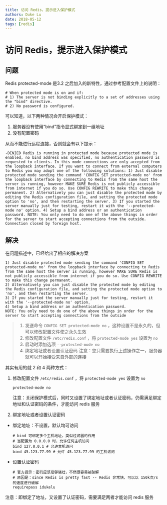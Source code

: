 ```yaml
---
title: 访问 Redis，提示进入保护模式
authors: Duke Lu
date: 2018-05-12
tags: [redis]
---
```


# 访问 Redis，提示进入保护模式

## 问题
Redis protected-mode 是3.2 之后加入的新特性，通过参考配置文件上的说明：
```
# When protected mode is on and if:
# 1) The server is not binding explicitly to a set of addresses using the "bind" directive.
# 2) No password is configured.
```
可以知道，以下两种情况会开启保护模式：
1. 服务器没有使用“bind”指令显式绑定到一组地址
2. 没有配置密码

从而不能进行远程连接，否则就会有以下提示：
```
-DENIED Redis is running in protected mode because protected mode is enabled, no bind address was specified, no authentication password is requested to clients. In this mode connections are only accepted from the loopback interface. If you want to connect from external computers to Redis you may adopt one of the following solutions: 1) Just disable protected mode sending the command 'CONFIG SET protected-mode no' from the loopback interface by connecting to Redis from the same host the server is running, however MAKE SURE Redis is not publicly accessible from internet if you do so. Use CONFIG REWRITE to make this change permanent. 2) Alternatively you can just disable the protected mode by editing the Redis configuration file, and setting the protected mode option to 'no', and then restarting the server. 3) If you started the server manually just for testing, restart it with the '--protected-mode no' option. 4) Setup a bind address or an authentication password. NOTE: You only need to do one of the above things in order for the server to start accepting connections from the outside.
Connection closed by foreign host.
```

## 解决
在问题描述中，已经给出了相应的解决方案
```
1) Just disable protected mode sending the command 'CONFIG SET protected-mode no' from the loopback interface by connecting to Redis from the same host the server is running, however MAKE SURE Redis is not publicly accessible from internet if you do so. Use CONFIG REWRITE to make this change permanent. 
2) Alternatively you can just disable the protected mode by editing the Redis configuration file, and setting the protected mode option to 'no', and then restarting the server. 
3) If you started the server manually just for testing, restart it with the '--protected-mode no' option. 
4) Setup a bind address or an authentication password. 
NOTE: You only need to do one of the above things in order for the server to start accepting connections from the outside
```

> 1. 发送命令 `CONFIG SET protected-mode no` ，这种设置不是永久的，但可以修改配置文件使之永久生效
> 2. 修改配置文件 `/etc/redis.conf` ，将 `protected-mode yes` 设置为 `no`
> 3. 启动时添加选项 `--protected-mode no`
> 4. 绑定地址或者设置认证密码
> 注意：您只需要执行上述操作之一，服务器就可以开始接受来自外部的连接

其实有用的就 2 和 4 两种方式：
1. 修改配置文件 `/etc/redis.conf` ，将 `protected-mode yes` 设置为 `no`
    ```
    protected-mode no
    ```
    注意：关闭保护模式后，同时又设置了绑定地址或者认证密码，仍需满足绑定地址和认证密码的条件，才能访问 redis 服务

2. 绑定地址或者设置认证密码
- 绑定地址：不设置，默认均可访问
    ```
    # bind 可绑定多个主机地址，类似过滤器的作用
    # 当配置为 0.0.0.0 时，允许任何主机访问
    bind 127.0.0.1 # 允许本机访问
    bind 45.123.77.99 # 允许 45.123.77.99 的主机访问
    ```

- 设置认证密码
    ```
    # 官方提示：密码应该足够强壮，不然很容易被破解
    # 原因是：since Redis is pretty fast -- Redis 非常快，可以以 150k次/s 的速度进行破解
    requirepass idukelu
    ```

注意：即绑定了地址，又设置了认证密码，需要满足两者才能访问 redis 服务